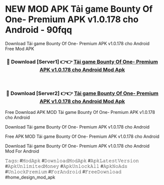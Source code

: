 # NEW MOD APK Tải game Bounty Of One- Premium APK v1.0.178 cho Android - 90fqq
Download Tải game Bounty Of One- Premium APK v1.0.178 cho Android Free Mod APK

<div align="center">
<h3>🔴 Download [Server1] 👉👉 <a href="https://apk-comot.site?title=Tải_game_Bounty_Of_One-_Premium_APK_v1.0.178_cho_Android">Tải game Bounty Of One- Premium APK v1.0.178 cho Android Mod Apk</a></h3><br>

<h3>🔴 Download [Server2] 👉👉 <a href="https://apk-comot.site?title=Tải_game_Bounty_Of_One-_Premium_APK_v1.0.178_cho_Android">Tải game Bounty Of One- Premium APK v1.0.178 cho Android Mod Apk</a></h3>
</div>


Free Download APK MOD Tải game Bounty Of One- Premium APK v1.0.178 cho Android

Download Tải game Bounty Of One- Premium APK v1.0.178 cho Android 

Free APK MOD Tải game Bounty Of One- Premium APK v1.0.178 cho Android 

Download Tải game Bounty Of One- Premium APK v1.0.178 cho Android Mod For Android

𝚃𝚊𝚐𝚜: #𝙼𝚘𝚍𝙰𝚙𝚔 #𝙳𝚘𝚠𝚗𝚕𝚘𝚊𝚍𝙼𝚘𝚍𝙰𝚙𝚔 #𝙰𝚙𝚔𝙻𝚊𝚝𝚎𝚜𝚝𝚅𝚎𝚛𝚜𝚒𝚘𝚗 #𝙰𝚙𝚔𝚄𝚗𝚕𝚒𝚖𝚒𝚝𝚎𝚍𝙼𝚘𝚗𝚎𝚢 #𝙰𝚙𝚔𝚄𝚗𝚕𝚘𝚌𝚔𝙰𝚕𝚕 #𝙰𝚙𝚔𝙽𝚘𝙰𝚍𝚜 #𝚄𝚗𝚕𝚘𝚌𝚔𝙿𝚛𝚎𝚖𝚒𝚞𝚖 #𝙵𝚘𝚛𝙰𝚗𝚍𝚛𝚘𝚒𝚍 #𝙵𝚛𝚎𝚎𝙳𝚘𝚠𝚗𝚕𝚘𝚊𝚍 #home_design_mod_apk